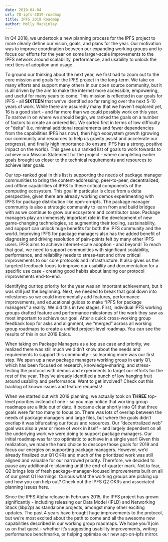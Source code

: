 ```yaml
---
date: 2019-04-04
url: 78-ipfs-2019-roadmap
title: IPFS 2019 Roadmap
author: Molly Mackinlay
---
```


In Q4 2018, we undertook a new planning process for the IPFS project to more clearly define our vision, goals, and plans for the year. Our motivation was to improve coordination between our expanding working groups and to focus our efforts for the year on some larger-scale improvements to the IPFS network around scalability, performance, and usability to unlock the next tiers of adoption and usage. 

To ground our thinking about the next year, we first had to zoom out to the core mission and goals for the IPFS project in the long-term. We take on many efforts and support many others in our open source community, but it is all driven by the aim to make the internet more accessible, empowering, and useful for many years to come. This mission is reflected in our goals for IPFS - all **SIXTEEN** that we’ve identified so far ranging over the next 5-10 years of work. While there are assuredly many that we haven’t explored yet, 16 is a good start - and far more than we could possibly work on this year. To narrow in on where we should begin, we ranked the goals on a number of factors to create an ordered list. We sorted first in terms of low difficulty or "delta" (i.e. minimal additional requirements and fewer dependencies from the capabilities IPFS has now), then high ecosystem growth (growing our community and resources to help us gravity assist and accelerate our progress), and finally high importance (to ensure IPFS has a strong, positive impact on the world). This gave us a ranked list of goals to work towards to achieve our Mission Statement for the project - where completing earlier goals brought us closer to the technical requirements and resources to achieve later goals. 
<image of goals and sorting function>

Our top-ranked goal in this list is supporting the needs of package manager communities to bring the content-addressing, peer-to-peer, decentralized, and offline capabilities of IPFS to these critical components of the computing ecosystem. This goal in particular is close from a delta perspective, given there are already working demos experimenting with IPFS for package distribution like npm-on-ipfs. The package manager community is also a strategic community to learn from and build bridges with as we continue to grow our ecosystem and contributor base. Package managers play an immensely important role in the development of new game-changing technologies, so augmenting their tooling, sustainability, and support can unlock huge benefits for both the IPFS community and the world. Improving IPFS for package managers also has the added benefit of diagnosing and driving resolution of pain-points felt by many other IPFS users. IPFS aims to achieve internet-scale adoption - and beyond! To reach that goal, we need to support communities with significant scalability, performance, and reliability needs to stress-test and drive critical improvements to our core protocols and infrastructure. It also gives us the targeted feedback-loops to improve our usability and documentation for a specific use case - creating good habits about landing our protocol improvements end-to-end.

Identifying our top priority for the year was an important achievement, but it was still just the beginning. Next, we needed to break that goal down into milestones so we could incrementally add features, performance improvements, and educational guides to make “IPFS for package managers” a reality. We did this in two stages. First, individual IPFS working groups drafted feature and performance milestones of the work they saw as most important to achieve our goal. After a quick cross-working group feedback loop for asks and alignment, we “merged” across all working group roadmaps to create a unified project-level roadmap. You can see the results of this in our 2019 Epics. 

When taking on Package Managers as a top use case and priority, we realized there was still much we didn’t know about the needs and requirements to support this community - so learning more was our first step. We spun up a new package managers working group in early Q1, which has been focused on research, knowledge-sharing, and stress-testing the protocol with demos and experiments to target our efforts for the rest of the year. They’ve already identified a bunch of low hanging fruit around usability and performance. Want to get involved? Check out this backlog of known issues and feature requests!

When we started out with 2019 planning, we actually took on **THREE** top-level priorities instead of one - so you may notice that working group roadmaps are a little out of date. It became clear shortly into Q1 that three goals were far too many to focus on. There was lots of overlap between the needs of package managers and large files, but where the goals didn’t overlap it was bifurcating our focus and resources. Our “decentralized web” goal was also a year or more of work in itself - and largely dependent on all the underlying work we were doing to support package managers. Our initial roadmap was far too optimistic to achieve in a single year! Given this realization, we made the hard choice to descope those goals for 2019 and focus our energies on supporting package managers. However, we’d already finalized our Q1 OKRs and much of the prioritized work was still aligned and valuable for our narrowed priority. Therefore, we decided to pause any additional re-planning until the end-of-quarter mark. Not to fear, Q2 brings lots of fresh package-manager-focused improvements built on all of our great Q1 learnings. Curious what the working groups are picking up and how you can help out? Check out the IPFS Q2 OKRs and associated planning issues here.

Since the IPFS Alpha release in February 2015, the IPFS project has grown significantly - including releasing our Data Model (IPLD) and Networking Stack (libp2p) as standalone projects, amongst many other exciting updates. The past 4 years have brought huge improvements to the protocol, but we’re most excited about the path to come and all the awesome new capabilities described in our working group roadmaps. We hope you’ll join us on that quest - whether it’s suggesting usability improvements, writing performance benchmarks, or helping optimize our new apt-on-ipfs mirror.

